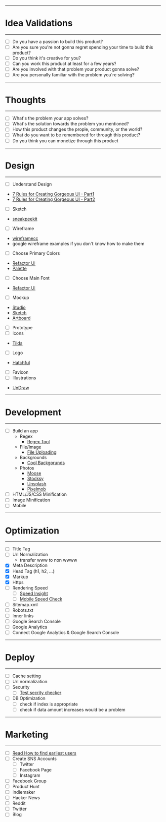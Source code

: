 -------------------------
# Idea Validations
-------------------------
- [ ] Do you have a passion to build this product?
- [ ] Are you sure you're not gonna regret spending your time to build this product?
- [ ] Do you think it's creative for you?
- [ ] Can you work this product at least for a few years?
- [ ] Are you involved with that problem your product gonna solve?
- [ ] Are you personally familiar with the problem you're solving?

--------------------------
# Thoughts
--------------------------
- [ ] What's the problem your app solves?
- [ ] What's the solution towards the problem you mentioned?
- [ ] How this product changes the prople, community, or the world?
- [ ] What do you want to be remembered for through this product?
- [ ] Do you think you can monetize through this product

----------------------------------------
# Design
----------------------------------------
- [ ] Understand Design
 - [7 Rules for Creating Gorgeous UI - Part1](https://medium.com/@erikdkennedy/7-rules-for-creating-gorgeous-ui-part-1-559d4e805cda)
 - [7 Rules for Creating Gorgeous UI - Part2](https://medium.com/@erikdkennedy/7-rules-for-creating-gorgeous-ui-part-2-430de537ba96)
- [ ] Sketch
 - [sneakpeekit](http://sneakpeekit.com/)
- [ ] Wireframe
 - [wireframecc](https://wireframe.cc/)
 - google wireframe examples if you don't know how to make them
- [ ] Choose Primary Colors
 - [Refactor UI](http://bit.ly/2SKsNIA)
 - [Palette](https://palettte.app/)
- [ ] Choose Main Font
 - [Refactor UI](http://bit.ly/2SKsNIA)
- [ ] Mockup
 - [Studio](https://studio.design)
 - [Sketch](https://www.sketchapp.com/)
 - [Artboard](https://artboard.studio/)
- [ ] Prototype
- [ ] Icons
 - [Tilda](https://tilda.cc/free-icons/)
- [ ] Logo
 - [Hatchful](https://hatchful.shopify.com)
- [ ] Favicon
- [ ] Illustrations
 - [UnDraw](https://undraw.co/illustrations)

----------------------------------------
# Development
----------------------------------------
- [ ] Build an app
  - Regex
    - [Regex Tool](https://regexr.com/)
  - File/Image
    - [File Uploading](https://pqina.nl/filepond/)
  - Backgrounds
    - [Cool Backgorunds](https://coolbackgrounds.io/)
  - Photos
    - [Moose](https://photos.icons8.com/)
    - [Stocksy](https://www.stocksy.com/)
    - [Unsplash](https://unsplash.com/)
    - [Pixelmob](https://pixelmob.co/)
- [ ] HTML/JS/CSS Minification
- [ ] Image Minification
- [ ] Mobile

----------------------------------------
# Optimization
----------------------------------------
- [ ] Title Tag
- [ ] Url Normalization
  - transfer www to non wwww
- [x] Meta Description
- [x] Head Tag (h1, h2, ...)
- [x] Markup
- [x] Https
- [ ] Rendering Speed
  - [ ] [Speed Insight](https://developers.google.com/speed/pagespeed/insights/?hl=ja)
  - [ ] [Mobile Speed Check](https://www.thinkwithgoogle.com/intl/ja-jp/feature/testmysite/)
- [ ] Sitemap.xml
- [ ] Robots.txt
- [ ] Inner links
- [ ] Google Search Console
- [ ] Google Analytics
- [ ] Connect Google Analytics & Google Search Console

----------------------------------------
# Deploy
----------------------------------------
- [ ] Cache setting
- [ ] Url normalization
- [ ] Security
  - [ ] [Test secrity checker](https://securityheaders.com/)
- [ ] DB Optimization
  - [ ] check if index is appropriate
  - [ ] check if data amount increases would be a problem

----------------------------------------
# Marketing
----------------------------------------
- [ ] [Read How to find earliest users](http://bit.ly/2CwNvbI)
- [ ] Create SNS Accounts
  - [ ] Twitter
  - [ ] Facebook Page
  - [ ] Instagram
- [ ] Facebook Group
- [ ] Product Hunt
- [ ] Indiemaker
- [ ] Hacker News
- [ ] Reddit
- [ ] Twitter
- [ ] Blog
